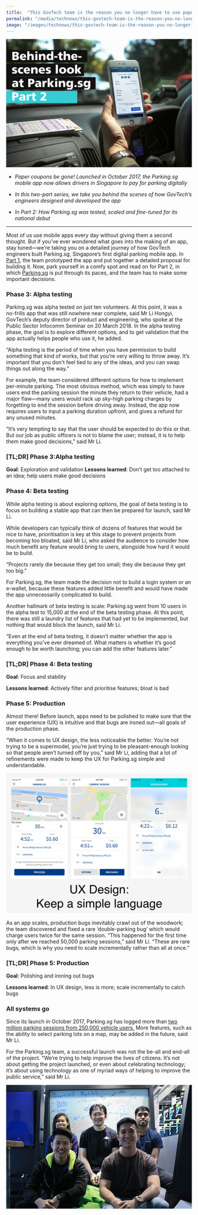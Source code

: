 ```yaml
---
title:  "This GovTech team is the reason you no longer have to use paper parking coupons (Part 2)"
permalink: "/media/technews/this-govtech-team-is-the-reason-you-no-longer-have-to-use-paper-parking-coupons-(part-2)"
image: "/images/technews/this-govtech-team-is-the-reason-you-no-longer-have-to-use-paper-parking-coupons-(part-2)-part-1.png"
---
```


![This govtech team is the reason you no longer have to use paper parking coupons (part 2)](/images/technews/this-govtech-team-is-the-reason-you-no-longer-have-to-use-paper-parking-coupons-(part-2)-part-1.png)

* *Paper coupons be gone! Launched in October 2017, the Parking.sg mobile app now allows drivers in Singapore to pay for parking digitally* 

* *In this two-part series, we take you behind the scenes of how GovTech’s engineers designed and developed the app*

* *In Part 2: How Parking.sg was tested, scaled and fine-tuned for its national debut*

---

Most of us use mobile apps every day without giving them a second thought. But if you’ve ever wondered what goes into the making of an app, stay tuned—we’re taking you on a detailed journey of how GovTech engineers built Parking.sg, Singapore’s first digital parking mobile app. 
In [Part 1](/media/technews/this-govtech-team-is-the-reason-you-no-longer-have-to-use-paper-parking-coupons), the team prototyped the app and put together a detailed proposal for building it. Now, park yourself in a comfy spot and read on for Part 2, in which [Parking.sg](https://www.parking.sg/) is put through its paces, and the team has to make some important decisions. 

### **Phase 3: Alpha testing**
Parking.sg was alpha tested on just ten volunteers. At this point, it was a no-frills app that was still nowhere near complete, said Mr Li Hongyi, GovTech’s deputy director of product and engineering, who spoke at the Public Sector Infocomm Seminar on 20 March 2018. In the alpha testing phase, the goal is to explore different options, and to get validation that the app actually helps people who use it, he added. 

“Alpha testing is the period of time when you have permission to build something that kind of works, but that you’re very willing to throw away. It’s important that you don't feel tied to any of the ideas, and you can swap things out along the way.” 

For example, the team considered different options for how to implement per-minute parking. The most obvious method, which was simply to have users end the parking session the minute they return to their vehicle, had a major flaw—many users would rack up sky-high parking charges by forgetting to end the session before driving away. Instead, the app now requires users to input a parking duration upfront, and gives a refund for any unused minutes. 

“It’s very tempting to say that the user should be expected to do this or that. But our job as public officers is not to blame the user; instead, it is to help them make good decisions,” said Mr Li. 

### **[TL;DR] Phase 3:Alpha testing**
**Goal**: Exploration and validation 
**Lessons learned**: Don’t get too attached to an idea; help users make good decisions

### **Phase 4: Beta testing**
While alpha testing is about exploring options, the goal of beta testing is to focus on building a stable app that can then be prepared for launch, said Mr Li.  

While developers can typically think of dozens of features that would be nice to have, prioritisation is key at this stage to prevent projects from becoming too bloated, said Mr Li, who asked the audience to consider how much benefit any feature would bring to users, alongside how hard it would be to build. 

“Projects rarely die because they get too small; they die because they get too big.”

For Parking.sg, the team made the decision not to build a login system or an e-wallet, because these features added little benefit and would have made the app unnecessarily complicated to build. 

Another hallmark of beta testing is scale: Parking.sg went from 10 users in the alpha test to 15,000 at the end of the beta testing phase. At this point, there was still a laundry list of features that had yet to be implemented, but nothing that would block the launch, said Mr Li.

“Even at the end of beta testing, it doesn’t matter whether the app is everything you’ve ever dreamed of. What matters is whether it’s good enough to be worth launching; you can add the other features later.” 

### **[TL;DR] Phase 4: Beta testing**
**Goal**: Focus and stability

**Lessons learned**: Actively filter and prioritise features; bloat is bad

### **Phase 5: Production**
Almost there! Before launch, apps need to be polished to make sure that the user experience (UX) is intuitive and that bugs are ironed out—all goals of the production phase.

“When it comes to UX design, the less noticeable the better. You’re not trying to be a supermodel, you’re just trying to be pleasant-enough looking so that people aren’t turned off by you,” said Mr Li, adding that a lot of refinements were made to keep the UX for Parking.sg simple and understandable. 
 
![5 ways to end singaporeans’ love affair with cash payments](/images/technews/this-govtech-team-is-the-reason-you-no-longer-have-to-use-paper-parking-coupons-(part-2)-part-2.png)
 
As an app scales, production bugs inevitably crawl out of the woodwork; the team discovered and fixed a rare ‘double-parking bug’ which would charge users twice for the same session. “This happened for the first time only after we reached 50,000 parking sessions,” said Mr Li. “These are rare bugs, which is why you need to scale incrementally rather than all at once.”

### **[TL;DR] Phase 5: Production**
**Goal**: Polishing and ironing out bugs

**Lessons learned**: In UX design, less is more; scale incrementally to catch bugs

### **All systems go**

Since its launch in October 2017, Parking.sg has logged more than [two million parking sessions from 250,000 vehicle users.](https://www.channelnewsasia.com/news/parliament/no-plans-to-phase-out-gantry-based-parking-with-parking-sg-app-10059746) More features, such as the ability to select parking lots on a map, may be added in the future, said Mr Li. 

For the Parking.sg team, a successful launch was not the be-all and end-all of the project. “We’re trying to help improve the lives of citizens. It’s not about getting the project launched, or even about celebrating technology; it’s about using technology as one of myriad ways of helping to improve the public service,” said Mr Li.  

![5 ways to end singaporeans’ love affair with cash payments](/images/technews/this-govtech-team-is-the-reason-you-no-longer-have-to-use-paper-parking-coupons-(part-2)-part-3.png)
